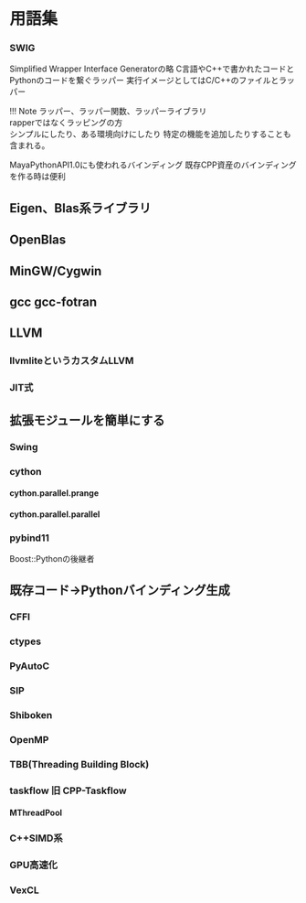 # 用語集
### SWIG
Simplified Wrapper Interface Generatorの略
C言語やC++で書かれたコードとPythonのコードを繋ぐラッパー
実行イメージとしてはC/C++のファイルとラッパー

!!! Note
    ラッパー、ラッパー関数、ラッパーライブラリ  
    rapperではなくラッピングの方  
    シンプルにしたり、ある環境向けにしたり
    特定の機能を追加したりすることも含まれる。

MayaPythonAPI1.0にも使われるバインディング
既存CPP資産のバインディングを作る時は便利

## Eigen、Blas系ライブラリ

## OpenBlas

## MinGW/Cygwin

## gcc gcc-fotran

## LLVM
### llvmliteというカスタムLLVM

### JIT式

## 拡張モジュールを簡単にする
### Swing
### cython
#### cython.parallel.prange
#### cython.parallel.parallel

### pybind11
Boost::Pythonの後継者

## 既存コード→Pythonバインディング生成
### CFFI
### ctypes
### PyAutoC
### SIP
### Shiboken

### OpenMP
### TBB(Threading Building Block)
### taskflow 旧 CPP-Taskflow
#### MThreadPool

### C++SIMD系

### GPU高速化
### VexCL